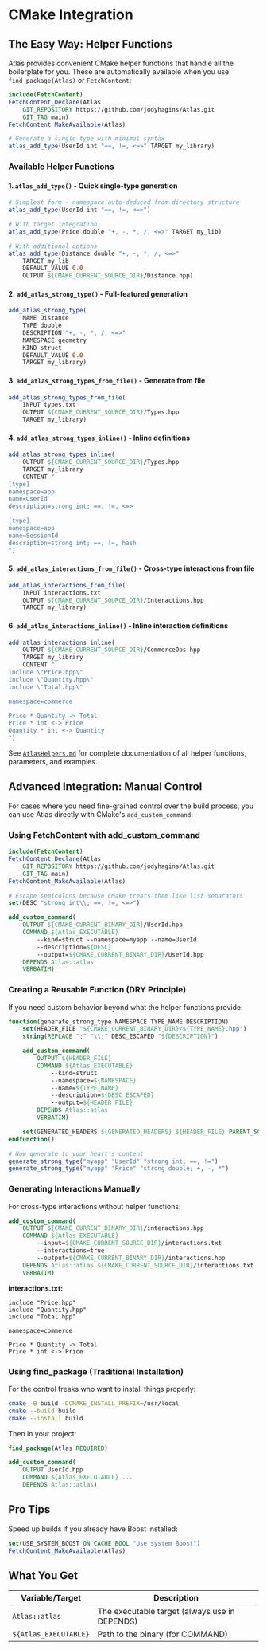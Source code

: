# CMake Integration

## The Easy Way: Helper Functions

Atlas provides convenient CMake helper functions that handle all the boilerplate for you. These are automatically available when you use `find_package(Atlas)` or `FetchContent`:

```cmake
include(FetchContent)
FetchContent_Declare(Atlas
    GIT_REPOSITORY https://github.com/jodyhagins/Atlas.git
    GIT_TAG main)
FetchContent_MakeAvailable(Atlas)

# Generate a single type with minimal syntax
atlas_add_type(UserId int "==, !=, <=>" TARGET my_library)
```

### Available Helper Functions

#### 1. `atlas_add_type()` - Quick single-type generation

```cmake
# Simplest form - namespace auto-deduced from directory structure
atlas_add_type(UserId int "==, !=, <=>")

# With target integration
atlas_add_type(Price double "+, -, *, /, <=>" TARGET my_lib)

# With additional options
atlas_add_type(Distance double "+, -, *, /, <=>"
    TARGET my_lib
    DEFAULT_VALUE 0.0
    OUTPUT ${CMAKE_CURRENT_SOURCE_DIR}/Distance.hpp)
```

#### 2. `add_atlas_strong_type()` - Full-featured generation

```cmake
add_atlas_strong_type(
    NAME Distance
    TYPE double
    DESCRIPTION "+, -, *, /, <=>"
    NAMESPACE geometry
    KIND struct
    DEFAULT_VALUE 0.0
    TARGET my_library)
```

#### 3. `add_atlas_strong_types_from_file()` - Generate from file

```cmake
add_atlas_strong_types_from_file(
    INPUT types.txt
    OUTPUT ${CMAKE_CURRENT_SOURCE_DIR}/Types.hpp
    TARGET my_library)
```

#### 4. `add_atlas_strong_types_inline()` - Inline definitions

```cmake
add_atlas_strong_types_inline(
    OUTPUT ${CMAKE_CURRENT_SOURCE_DIR}/Types.hpp
    TARGET my_library
    CONTENT "
[type]
namespace=app
name=UserId
description=strong int; ==, !=, <=>

[type]
namespace=app
name=SessionId
description=strong int; ==, !=, hash
")
```

#### 5. `add_atlas_interactions_from_file()` - Cross-type interactions from file

```cmake
add_atlas_interactions_from_file(
    INPUT interactions.txt
    OUTPUT ${CMAKE_CURRENT_SOURCE_DIR}/Interactions.hpp
    TARGET my_library)
```

#### 6. `add_atlas_interactions_inline()` - Inline interaction definitions

```cmake
add_atlas_interactions_inline(
    OUTPUT ${CMAKE_CURRENT_SOURCE_DIR}/CommerceOps.hpp
    TARGET my_library
    CONTENT "
include \"Price.hpp\"
include \"Quantity.hpp\"
include \"Total.hpp\"

namespace=commerce

Price * Quantity -> Total
Price * int <-> Price
Quantity * int <-> Quantity
")
```

See [`AtlasHelpers.md`](AtlasHelpers.md) for complete documentation of all helper functions, parameters, and examples.

## Advanced Integration: Manual Control

For cases where you need fine-grained control over the build process, you can use Atlas directly with CMake's `add_custom_command`:

### Using FetchContent with add_custom_command

```cmake
include(FetchContent)
FetchContent_Declare(Atlas
    GIT_REPOSITORY https://github.com/jodyhagins/Atlas.git
    GIT_TAG main)
FetchContent_MakeAvailable(Atlas)

# Escape semicolons because CMake treats them like list separators
set(DESC "strong int\\; ==, !=, <=>")

add_custom_command(
    OUTPUT ${CMAKE_CURRENT_BINARY_DIR}/UserId.hpp
    COMMAND ${Atlas_EXECUTABLE}
        --kind=struct --namespace=myapp --name=UserId
        --description=${DESC}
        --output=${CMAKE_CURRENT_BINARY_DIR}/UserId.hpp
    DEPENDS Atlas::atlas
    VERBATIM)
```

### Creating a Reusable Function (DRY Principle)

If you need custom behavior beyond what the helper functions provide:

```cmake
function(generate_strong_type NAMESPACE TYPE_NAME DESCRIPTION)
    set(HEADER_FILE "${CMAKE_CURRENT_BINARY_DIR}/${TYPE_NAME}.hpp")
    string(REPLACE ";" "\\;" DESC_ESCAPED "${DESCRIPTION}")

    add_custom_command(
        OUTPUT ${HEADER_FILE}
        COMMAND ${Atlas_EXECUTABLE}
            --kind=struct
            --namespace=${NAMESPACE}
            --name=${TYPE_NAME}
            --description=${DESC_ESCAPED}
            --output=${HEADER_FILE}
        DEPENDS Atlas::atlas
        VERBATIM)

    set(GENERATED_HEADERS ${GENERATED_HEADERS} ${HEADER_FILE} PARENT_SCOPE)
endfunction()

# Now generate to your heart's content
generate_strong_type("myapp" "UserId" "strong int; ==, !=")
generate_strong_type("myapp" "Price" "strong double; +, -, *")
```

### Generating Interactions Manually

For cross-type interactions without helper functions:

```cmake
add_custom_command(
    OUTPUT ${CMAKE_CURRENT_BINARY_DIR}/interactions.hpp
    COMMAND ${Atlas_EXECUTABLE}
        --input=${CMAKE_CURRENT_SOURCE_DIR}/interactions.txt
        --interactions=true
        --output=${CMAKE_CURRENT_BINARY_DIR}/interactions.hpp
    DEPENDS Atlas::atlas ${CMAKE_CURRENT_SOURCE_DIR}/interactions.txt
    VERBATIM)
```

**interactions.txt:**
```
include "Price.hpp"
include "Quantity.hpp"
include "Total.hpp"

namespace=commerce

Price * Quantity -> Total
Price * int <-> Price
```

### Using find_package (Traditional Installation)

For the control freaks who want to install things properly:

```bash
cmake -B build -DCMAKE_INSTALL_PREFIX=/usr/local
cmake --build build
cmake --install build
```

Then in your project:
```cmake
find_package(Atlas REQUIRED)

add_custom_command(
    OUTPUT UserId.hpp
    COMMAND ${Atlas_EXECUTABLE} ...
    DEPENDS Atlas::atlas)
```

## Pro Tips

Speed up builds if you already have Boost installed:
```cmake
set(USE_SYSTEM_BOOST ON CACHE BOOL "Use system Boost")
FetchContent_MakeAvailable(Atlas)
```

## What You Get

| Variable/Target | Description |
|----------------|-------------|
| `Atlas::atlas` | The executable target (always use in DEPENDS) |
| `${Atlas_EXECUTABLE}` | Path to the binary (for COMMAND) |